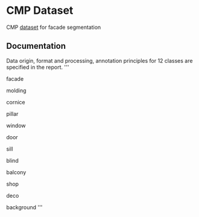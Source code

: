 # CMP Dataset
CMP [dataset](http://cmp.felk.cvut.cz/~tylecr1/facade/) for facade segmentation

## Documentation
Data origin, format and processing, annotation principles for 12 classes are specified in the report.
'''

facade 

molding

cornice

pillar

window

door

sill

blind

balcony

shop

deco

background
'''
